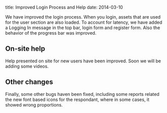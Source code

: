 title: Improved Login Process and Help
date: 2014-03-10

We have improved the login process. When you login, assets that are used for the user section are also loaded. To account for latency, we have added a Logging In message in the top bar, login form and register form. Also the behavior of the progress bar was improved.


On-site help
------------

Help presented on site for new users have been improved. Soon we will be adding some videos.


Other changes
------------

Finally, some other bugs haven been fixed, including some reports related the new font based icons for the respondant, where in some cases, it showed wrong proportions.

